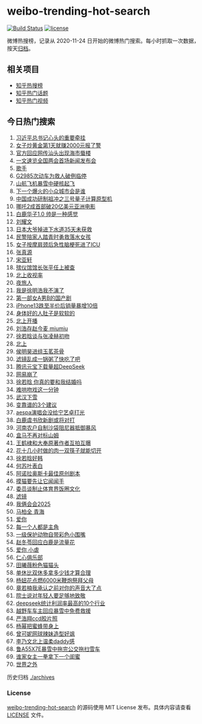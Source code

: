 # weibo-trending-hot-search

[![Build Status](https://github.com/justjavac/weibo-trending-hot-search/workflows/ci/badge.svg?branch=master)](https://github.com/justjavac/weibo-trending-hot-search/actions)
[![license](https://img.shields.io/github/license/justjavac/weibo-trending-hot-search)](https://github.com/justjavac/weibo-trending-hot-search/blob/master/LICENSE)

微博热搜榜，记录从 2020-11-24 日开始的微博热门搜索。每小时抓取一次数据，按天[归档](./archives)。

## 相关项目

- [知乎热搜榜](https://github.com/justjavac/zhihu-trending-top-search)
- [知乎热门话题](https://github.com/justjavac/zhihu-trending-hot-questions)
- [知乎热门视频](https://github.com/justjavac/zhihu-trending-hot-video)

## 今日热门搜索

<!-- BEGIN -->
<!-- 最后更新时间 Tue Mar 04 2025 03:11:46 GMT+0800 (China Standard Time) -->

1. [习近平总书记心头的重要牵挂](https://s.weibo.com//weibo?q=%23%E4%B9%A0%E8%BF%91%E5%B9%B3%E6%80%BB%E4%B9%A6%E8%AE%B0%E5%BF%83%E5%A4%B4%E7%9A%84%E9%87%8D%E8%A6%81%E7%89%B5%E6%8C%82%23&Refer=new_time)
1. [女子炒黄金第1天就赚2000元报了警](https://s.weibo.com//weibo?q=%23%E5%A5%B3%E5%AD%90%E7%82%92%E9%BB%84%E9%87%91%E7%AC%AC1%E5%A4%A9%E5%B0%B1%E8%B5%9A2000%E5%85%83%E6%8A%A5%E4%BA%86%E8%AD%A6%23&t=31&band_rank=6&Refer=top)
1. [官方回应网传汕头出现海市蜃楼](https://s.weibo.com//weibo?q=%23%E5%AE%98%E6%96%B9%E5%9B%9E%E5%BA%94%E7%BD%91%E4%BC%A0%E6%B1%95%E5%A4%B4%E5%87%BA%E7%8E%B0%E6%B5%B7%E5%B8%82%E8%9C%83%E6%A5%BC%23&t=31&band_rank=6&Refer=top)
1. [一文速览全国两会首场新闻发布会](https://s.weibo.com//weibo?q=%23%E4%B8%80%E6%96%87%E9%80%9F%E8%A7%88%E5%85%A8%E5%9B%BD%E4%B8%A4%E4%BC%9A%E9%A6%96%E5%9C%BA%E6%96%B0%E9%97%BB%E5%8F%91%E5%B8%83%E4%BC%9A%23&t=31&band_rank=3&Refer=top)
1. [歌手](https://s.weibo.com//weibo?q=%E6%AD%8C%E6%89%8B&t=31&band_rank=2&Refer=top)
1. [G2985次动车为救人破例临停](https://s.weibo.com//weibo?q=%23G2985%E6%AC%A1%E5%8A%A8%E8%BD%A6%E4%B8%BA%E6%95%91%E4%BA%BA%E7%A0%B4%E4%BE%8B%E4%B8%B4%E5%81%9C%23&t=31&band_rank=7&Refer=top)
1. [山航飞机暴雪中硬核起飞](https://s.weibo.com//weibo?q=%23%E5%B1%B1%E8%88%AA%E9%A3%9E%E6%9C%BA%E6%9A%B4%E9%9B%AA%E4%B8%AD%E7%A1%AC%E6%A0%B8%E8%B5%B7%E9%A3%9E%23&t=31&band_rank=17&Refer=top)
1. [下一个爆火的小众城市会是谁](https://s.weibo.com//weibo?q=%23%E4%B8%8B%E4%B8%80%E4%B8%AA%E7%88%86%E7%81%AB%E7%9A%84%E5%B0%8F%E4%BC%97%E5%9F%8E%E5%B8%82%E4%BC%9A%E6%98%AF%E8%B0%81%23&t=31&band_rank=4&Refer=top)
1. [中国成功研制祖冲之三号量子计算原型机](https://s.weibo.com//weibo?q=%23%E4%B8%AD%E5%9B%BD%E6%88%90%E5%8A%9F%E7%A0%94%E5%88%B6%E7%A5%96%E5%86%B2%E4%B9%8B%E4%B8%89%E5%8F%B7%E9%87%8F%E5%AD%90%E8%AE%A1%E7%AE%97%E5%8E%9F%E5%9E%8B%E6%9C%BA%23&t=31&band_rank=50&Refer=top)
1. [哪吒2成首部破20亿美元亚洲电影](https://s.weibo.com//weibo?q=%23%E5%93%AA%E5%90%922%E6%88%90%E9%A6%96%E9%83%A8%E7%A0%B420%E4%BA%BF%E7%BE%8E%E5%85%83%E4%BA%9A%E6%B4%B2%E7%94%B5%E5%BD%B1%23&t=31&band_rank=8&Refer=top)
1. [白鹿华子1.0 帅是一种感觉](https://s.weibo.com//weibo?q=%E7%99%BD%E9%B9%BF%E5%8D%8E%E5%AD%901.0%20%E5%B8%85%E6%98%AF%E4%B8%80%E7%A7%8D%E6%84%9F%E8%A7%89&t=31&band_rank=19&Refer=top)
1. [刘耀文](https://s.weibo.com//weibo?q=%E5%88%98%E8%80%80%E6%96%87&t=31&band_rank=13&Refer=top)
1. [日本大爷掉进下水道35天未获救](https://s.weibo.com//weibo?q=%23%E6%97%A5%E6%9C%AC%E5%A4%A7%E7%88%B7%E6%8E%89%E8%BF%9B%E4%B8%8B%E6%B0%B4%E9%81%9335%E5%A4%A9%E6%9C%AA%E8%8E%B7%E6%95%91%23&t=31&band_rank=11&Refer=top)
1. [民警陪家人踏青时勇救落水女孩](https://s.weibo.com//weibo?q=%23%E6%B0%91%E8%AD%A6%E9%99%AA%E5%AE%B6%E4%BA%BA%E8%B8%8F%E9%9D%92%E6%97%B6%E5%8B%87%E6%95%91%E8%90%BD%E6%B0%B4%E5%A5%B3%E5%AD%A9%23&t=31&band_rank=13&Refer=top)
1. [女子按摩肩颈后急性脑梗死进了ICU](https://s.weibo.com//weibo?q=%23%E5%A5%B3%E5%AD%90%E6%8C%89%E6%91%A9%E8%82%A9%E9%A2%88%E5%90%8E%E6%80%A5%E6%80%A7%E8%84%91%E6%A2%97%E6%AD%BB%E8%BF%9B%E4%BA%86ICU%23&t=31&band_rank=16&Refer=top)
1. [张真源](https://s.weibo.com//weibo?q=%E5%BC%A0%E7%9C%9F%E6%BA%90&t=31&band_rank=13&Refer=top)
1. [宋亚轩](https://s.weibo.com//weibo?q=%E5%AE%8B%E4%BA%9A%E8%BD%A9&t=31&band_rank=12&Refer=top)
1. [殡仪馆馆长张平任上被查](https://s.weibo.com//weibo?q=%23%E6%AE%A1%E4%BB%AA%E9%A6%86%E9%A6%86%E9%95%BF%E5%BC%A0%E5%B9%B3%E4%BB%BB%E4%B8%8A%E8%A2%AB%E6%9F%A5%23&t=31&band_rank=25&Refer=top)
1. [北上收视率](https://s.weibo.com//weibo?q=%E5%8C%97%E4%B8%8A%E6%94%B6%E8%A7%86%E7%8E%87&t=31&band_rank=5&Refer=top)
1. [夜旅人](https://s.weibo.com//weibo?q=%E5%A4%9C%E6%97%85%E4%BA%BA&t=31&band_rank=12&Refer=top)
1. [我是徐明浩我不演了](https://s.weibo.com//weibo?q=%E6%88%91%E6%98%AF%E5%BE%90%E6%98%8E%E6%B5%A9%E6%88%91%E4%B8%8D%E6%BC%94%E4%BA%86&t=31&band_rank=14&Refer=top)
1. [第一部女A男B的国产剧](https://s.weibo.com//weibo?q=%E7%AC%AC%E4%B8%80%E9%83%A8%E5%A5%B3A%E7%94%B7B%E7%9A%84%E5%9B%BD%E4%BA%A7%E5%89%A7&t=31&band_rank=13&Refer=top)
1. [iPhone13跌至半价后销量暴增10倍](https://s.weibo.com//weibo?q=%23iPhone13%E8%B7%8C%E8%87%B3%E5%8D%8A%E4%BB%B7%E5%90%8E%E9%94%80%E9%87%8F%E6%9A%B4%E5%A2%9E10%E5%80%8D%23&t=31&band_rank=21&Refer=top)
1. [身体好的人肚子是软软的](https://s.weibo.com//weibo?q=%23%E8%BA%AB%E4%BD%93%E5%A5%BD%E7%9A%84%E4%BA%BA%E8%82%9A%E5%AD%90%E6%98%AF%E8%BD%AF%E8%BD%AF%E7%9A%84%23&t=31&band_rank=22&Refer=top)
1. [北上开播](https://s.weibo.com//weibo?q=%E5%8C%97%E4%B8%8A%E5%BC%80%E6%92%AD&t=31&band_rank=32&Refer=top)
1. [刘浩存赵今麦 miumiu](https://s.weibo.com//weibo?q=%E5%88%98%E6%B5%A9%E5%AD%98%E8%B5%B5%E4%BB%8A%E9%BA%A6%20miumiu&t=31&band_rank=24&Refer=top)
1. [徐若晗谈与张凌赫初吻](https://s.weibo.com//weibo?q=%23%E5%BE%90%E8%8B%A5%E6%99%97%E8%B0%88%E4%B8%8E%E5%BC%A0%E5%87%8C%E8%B5%AB%E5%88%9D%E5%90%BB%23&t=31&band_rank=15&Refer=top)
1. [北上](https://s.weibo.com//weibo?q=%E5%8C%97%E4%B8%8A&t=31&band_rank=34&Refer=top)
1. [侯明昊进组玉茗茶骨](https://s.weibo.com//weibo?q=%23%E4%BE%AF%E6%98%8E%E6%98%8A%E8%BF%9B%E7%BB%84%E7%8E%89%E8%8C%97%E8%8C%B6%E9%AA%A8%23&t=31&band_rank=36&Refer=top)
1. [滤镜乱成一锅粥了快吃了吧](https://s.weibo.com//weibo?q=%E6%BB%A4%E9%95%9C%E4%B9%B1%E6%88%90%E4%B8%80%E9%94%85%E7%B2%A5%E4%BA%86%E5%BF%AB%E5%90%83%E4%BA%86%E5%90%A7&t=31&band_rank=29&Refer=top)
1. [腾讯元宝下载量超DeepSeek](https://s.weibo.com//weibo?q=%23%E8%85%BE%E8%AE%AF%E5%85%83%E5%AE%9D%E4%B8%8B%E8%BD%BD%E9%87%8F%E8%B6%85DeepSeek%23&t=31&band_rank=31&Refer=top)
1. [网易崩了](https://s.weibo.com//weibo?q=%E7%BD%91%E6%98%93%E5%B4%A9%E4%BA%86&t=31&band_rank=31&Refer=top)
1. [徐若晗 你真的要和我结婚吗](https://s.weibo.com//weibo?q=%E5%BE%90%E8%8B%A5%E6%99%97%20%E4%BD%A0%E7%9C%9F%E7%9A%84%E8%A6%81%E5%92%8C%E6%88%91%E7%BB%93%E5%A9%9A%E5%90%97&t=31&band_rank=35&Refer=top)
1. [难哄吻戏这一分钟](https://s.weibo.com//weibo?q=%E9%9A%BE%E5%93%84%E5%90%BB%E6%88%8F%E8%BF%99%E4%B8%80%E5%88%86%E9%92%9F&t=31&band_rank=9&Refer=top)
1. [武汉下雪](https://s.weibo.com//weibo?q=%E6%AD%A6%E6%B1%89%E4%B8%8B%E9%9B%AA&t=31&band_rank=40&Refer=top)
1. [变靠谱的3个建议](https://s.weibo.com//weibo?q=%23%E5%8F%98%E9%9D%A0%E8%B0%B1%E7%9A%843%E4%B8%AA%E5%BB%BA%E8%AE%AE%23&t=31&band_rank=18&Refer=top)
1. [aespa演唱会没给宁艺卓打光](https://s.weibo.com//weibo?q=%23aespa%E6%BC%94%E5%94%B1%E4%BC%9A%E6%B2%A1%E7%BB%99%E5%AE%81%E8%89%BA%E5%8D%93%E6%89%93%E5%85%89%23&t=31&band_rank=26&Refer=top)
1. [白鹿虞书欣新剧或将对打](https://s.weibo.com//weibo?q=%23%E7%99%BD%E9%B9%BF%E8%99%9E%E4%B9%A6%E6%AC%A3%E6%96%B0%E5%89%A7%E6%88%96%E5%B0%86%E5%AF%B9%E6%89%93%23&t=31&band_rank=30&Refer=top)
1. [河南农户自制沙袋阻尼器抵御暴风](https://s.weibo.com//weibo?q=%23%E6%B2%B3%E5%8D%97%E5%86%9C%E6%88%B7%E8%87%AA%E5%88%B6%E6%B2%99%E8%A2%8B%E9%98%BB%E5%B0%BC%E5%99%A8%E6%8A%B5%E5%BE%A1%E6%9A%B4%E9%A3%8E%23&t=31&band_rank=39&Refer=top)
1. [盒马不再对标山姆](https://s.weibo.com//weibo?q=%23%E7%9B%92%E9%A9%AC%E4%B8%8D%E5%86%8D%E5%AF%B9%E6%A0%87%E5%B1%B1%E5%A7%86%23&t=31&band_rank=33&Refer=top)
1. [王鹤棣和大奉原著作者互拍互曝](https://s.weibo.com//weibo?q=%23%E7%8E%8B%E9%B9%A4%E6%A3%A3%E5%92%8C%E5%A4%A7%E5%A5%89%E5%8E%9F%E8%91%97%E4%BD%9C%E8%80%85%E4%BA%92%E6%8B%8D%E4%BA%92%E6%9B%9D%23&t=31&band_rank=42&Refer=top)
1. [花十几小时做的肉一双筷子就能切开](https://s.weibo.com//weibo?q=%23%E8%8A%B1%E5%8D%81%E5%87%A0%E5%B0%8F%E6%97%B6%E5%81%9A%E7%9A%84%E8%82%89%E4%B8%80%E5%8F%8C%E7%AD%B7%E5%AD%90%E5%B0%B1%E8%83%BD%E5%88%87%E5%BC%80%23&t=31&band_rank=36&Refer=top)
1. [徐若晗好韩](https://s.weibo.com//weibo?q=%E5%BE%90%E8%8B%A5%E6%99%97%E5%A5%BD%E9%9F%A9&t=31&band_rank=16&Refer=top)
1. [何苏叶表白](https://s.weibo.com//weibo?q=%E4%BD%95%E8%8B%8F%E5%8F%B6%E8%A1%A8%E7%99%BD&t=31&band_rank=43&Refer=top)
1. [阿诺拉奥斯卡最佳原创剧本](https://s.weibo.com//weibo?q=%23%E9%98%BF%E8%AF%BA%E6%8B%89%E5%A5%A5%E6%96%AF%E5%8D%A1%E6%9C%80%E4%BD%B3%E5%8E%9F%E5%88%9B%E5%89%A7%E6%9C%AC%23&t=31&band_rank=50&Refer=top)
1. [摸猫要先让它闻闻手](https://s.weibo.com//weibo?q=%E6%91%B8%E7%8C%AB%E8%A6%81%E5%85%88%E8%AE%A9%E5%AE%83%E9%97%BB%E9%97%BB%E6%89%8B&t=31&band_rank=48&Refer=top)
1. [委员谈制止体育界饭圈文化](https://s.weibo.com//weibo?q=%23%E5%A7%94%E5%91%98%E8%B0%88%E5%88%B6%E6%AD%A2%E4%BD%93%E8%82%B2%E7%95%8C%E9%A5%AD%E5%9C%88%E6%96%87%E5%8C%96%23&t=31&band_rank=28&Refer=top)
1. [滤镜](https://s.weibo.com//weibo?q=%E6%BB%A4%E9%95%9C&t=31&band_rank=49&Refer=top)
1. [我俩会会2025](https://s.weibo.com//weibo?q=%23%E6%88%91%E4%BF%A9%E4%BC%9A%E4%BC%9A2025%23&t=31&band_rank=48&Refer=top)
1. [马柏全 青海](https://s.weibo.com//weibo?q=%E9%A9%AC%E6%9F%8F%E5%85%A8%20%E9%9D%92%E6%B5%B7&t=31&band_rank=47&Refer=top)
1. [爱你](https://s.weibo.com//weibo?q=%E7%88%B1%E4%BD%A0&t=31&band_rank=37&Refer=top)
1. [每一个人都是主角](https://s.weibo.com//weibo?q=%23%E6%AF%8F%E4%B8%80%E4%B8%AA%E4%BA%BA%E9%83%BD%E6%98%AF%E4%B8%BB%E8%A7%92%23&Refer=new_time)
1. [一级保护动物自带彩色小围嘴](https://s.weibo.com//weibo?q=%23%E4%B8%80%E7%BA%A7%E4%BF%9D%E6%8A%A4%E5%8A%A8%E7%89%A9%E8%87%AA%E5%B8%A6%E5%BD%A9%E8%89%B2%E5%B0%8F%E5%9B%B4%E5%98%B4%23&t=31&band_rank=10&Refer=top)
1. [赵冬苓回应白鹿是流量花](https://s.weibo.com//weibo?q=%23%E8%B5%B5%E5%86%AC%E8%8B%93%E5%9B%9E%E5%BA%94%E7%99%BD%E9%B9%BF%E6%98%AF%E6%B5%81%E9%87%8F%E8%8A%B1%23&t=31&band_rank=35&Refer=top)
1. [爱你 小虐](https://s.weibo.com//weibo?q=%E7%88%B1%E4%BD%A0%20%E5%B0%8F%E8%99%90&t=31&band_rank=27&Refer=top)
1. [仁心俱乐部](https://s.weibo.com//weibo?q=%E4%BB%81%E5%BF%83%E4%BF%B1%E4%B9%90%E9%83%A8&t=31&band_rank=43&Refer=top)
1. [田曦薇粉色猫猫头](https://s.weibo.com//weibo?q=%23%E7%94%B0%E6%9B%A6%E8%96%87%E7%B2%89%E8%89%B2%E7%8C%AB%E7%8C%AB%E5%A4%B4%23&t=31&band_rank=45&Refer=top)
1. [单休比双休多拿多少钱才算合理](https://s.weibo.com//weibo?q=%E5%8D%95%E4%BC%91%E6%AF%94%E5%8F%8C%E4%BC%91%E5%A4%9A%E6%8B%BF%E5%A4%9A%E5%B0%91%E9%92%B1%E6%89%8D%E7%AE%97%E5%90%88%E7%90%86&t=31&band_rank=22&Refer=top)
1. [杨妞花点燃6000米鞭炮祭拜父母](https://s.weibo.com//weibo?q=%23%E6%9D%A8%E5%A6%9E%E8%8A%B1%E7%82%B9%E7%87%836000%E7%B1%B3%E9%9E%AD%E7%82%AE%E7%A5%AD%E6%8B%9C%E7%88%B6%E6%AF%8D%23&t=31&band_rank=44&Refer=top)
1. [章若楠我承认之前对你的声音大了点](https://s.weibo.com//weibo?q=%E7%AB%A0%E8%8B%A5%E6%A5%A0%E6%88%91%E6%89%BF%E8%AE%A4%E4%B9%8B%E5%89%8D%E5%AF%B9%E4%BD%A0%E7%9A%84%E5%A3%B0%E9%9F%B3%E5%A4%A7%E4%BA%86%E7%82%B9&t=31&band_rank=49&Refer=top)
1. [院士说对年轻人要足够地致敬](https://s.weibo.com//weibo?q=%23%E9%99%A2%E5%A3%AB%E8%AF%B4%E5%AF%B9%E5%B9%B4%E8%BD%BB%E4%BA%BA%E8%A6%81%E8%B6%B3%E5%A4%9F%E5%9C%B0%E8%87%B4%E6%95%AC%23&t=31&band_rank=10&Refer=top)
1. [deepseek统计利润率最高的10个行业](https://s.weibo.com//weibo?q=%23deepseek%E7%BB%9F%E8%AE%A1%E5%88%A9%E6%B6%A6%E7%8E%87%E6%9C%80%E9%AB%98%E7%9A%8410%E4%B8%AA%E8%A1%8C%E4%B8%9A%23&t=31&band_rank=1&Refer=top)
1. [越野车车主回应暴雪中免费救援](https://s.weibo.com//weibo?q=%23%E8%B6%8A%E9%87%8E%E8%BD%A6%E8%BD%A6%E4%B8%BB%E5%9B%9E%E5%BA%94%E6%9A%B4%E9%9B%AA%E4%B8%AD%E5%85%8D%E8%B4%B9%E6%95%91%E6%8F%B4%23&t=31&band_rank=20&Refer=top)
1. [严浩翔ccd胶片照](https://s.weibo.com//weibo?q=%23%E4%B8%A5%E6%B5%A9%E7%BF%94ccd%E8%83%B6%E7%89%87%E7%85%A7%23&t=31&band_rank=23&Refer=top)
1. [杨幂把蜜蜂带身上](https://s.weibo.com//weibo?q=%E6%9D%A8%E5%B9%82%E6%8A%8A%E8%9C%9C%E8%9C%82%E5%B8%A6%E8%BA%AB%E4%B8%8A&t=31&band_rank=38&Refer=top)
1. [曾可妮网球辣妹造型好飒](https://s.weibo.com//weibo?q=%E6%9B%BE%E5%8F%AF%E5%A6%AE%E7%BD%91%E7%90%83%E8%BE%A3%E5%A6%B9%E9%80%A0%E5%9E%8B%E5%A5%BD%E9%A3%92&t=31&band_rank=39&Refer=top)
1. [李乃文北上温柔daddy感](https://s.weibo.com//weibo?q=%E6%9D%8E%E4%B9%83%E6%96%87%E5%8C%97%E4%B8%8A%E6%B8%A9%E6%9F%94daddy%E6%84%9F&t=31&band_rank=41&Refer=top)
1. [鲁A55X7E暴雪中拖完公交拖扫雪车](https://s.weibo.com//weibo?q=%23%E9%B2%81A55X7E%E6%9A%B4%E9%9B%AA%E4%B8%AD%E6%8B%96%E5%AE%8C%E5%85%AC%E4%BA%A4%E6%8B%96%E6%89%AB%E9%9B%AA%E8%BD%A6%23&t=31&band_rank=43&Refer=top)
1. [谁家女主一拳拿下一个闺蜜](https://s.weibo.com//weibo?q=%E8%B0%81%E5%AE%B6%E5%A5%B3%E4%B8%BB%E4%B8%80%E6%8B%B3%E6%8B%BF%E4%B8%8B%E4%B8%80%E4%B8%AA%E9%97%BA%E8%9C%9C&t=31&band_rank=45&Refer=top)
1. [世界之外](https://s.weibo.com//weibo?q=%E4%B8%96%E7%95%8C%E4%B9%8B%E5%A4%96&t=31&band_rank=46&Refer=top)

<!-- END -->

历史归档 [./archives](./archives)

### License

[weibo-trending-hot-search](https://github.com/justjavac/weibo-trending-hot-search) 的源码使用 MIT License
发布。具体内容请查看 [LICENSE](./LICENSE) 文件。
